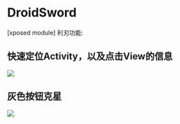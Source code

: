 # DroidSword
[xposed module]
利刃功能:

## 快速定位Activity，以及点击View的信息

![](https://github.com/githubwing/DroidSword/raw/master/img/pic.png)

## 灰色按钮克星

![](https://github.com/githubwing/DroidSword/raw/master/img/pic2.gif)
